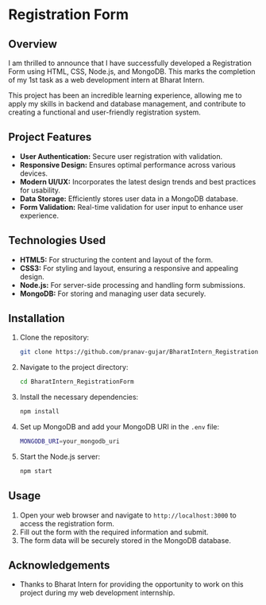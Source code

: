 # Registration Form

## Overview

I am thrilled to announce that I have successfully developed a Registration Form using HTML, CSS, Node.js, and MongoDB. This marks the completion of my 1st task as a web development intern at Bharat Intern.

This project has been an incredible learning experience, allowing me to apply my skills in backend and database management, and contribute to creating a functional and user-friendly registration system.

## Project Features

- **User Authentication:** Secure user registration with validation.
- **Responsive Design:** Ensures optimal performance across various devices.
- **Modern UI/UX:** Incorporates the latest design trends and best practices for usability.
- **Data Storage:** Efficiently stores user data in a MongoDB database.
- **Form Validation:** Real-time validation for user input to enhance user experience.

## Technologies Used

- **HTML5:** For structuring the content and layout of the form.
- **CSS3:** For styling and layout, ensuring a responsive and appealing design.
- **Node.js:** For server-side processing and handling form submissions.
- **MongoDB:** For storing and managing user data securely.

## Installation

1. Clone the repository:
    ```bash
    git clone https://github.com/pranav-gujar/BharatIntern_RegistrationForm.git
    ```
2. Navigate to the project directory:
    ```bash
    cd BharatIntern_RegistrationForm
    ```
3. Install the necessary dependencies:
    ```bash
    npm install
    ```
4. Set up MongoDB and add your MongoDB URI in the `.env` file:
    ```bash
    MONGODB_URI=your_mongodb_uri
    ```
5. Start the Node.js server:
    ```bash
    npm start
    ```

## Usage

1. Open your web browser and navigate to `http://localhost:3000` to access the registration form.
2. Fill out the form with the required information and submit.
3. The form data will be securely stored in the MongoDB database.

## Acknowledgements

- Thanks to Bharat Intern for providing the opportunity to work on this project during my web development internship.
